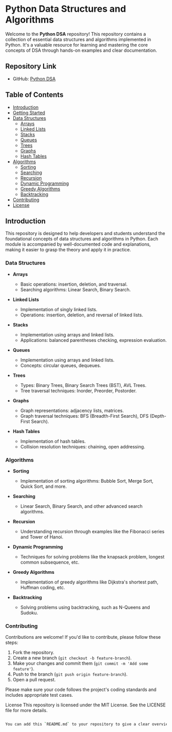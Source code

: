 # Python Data Structures and Algorithms

Welcome to the **Python DSA** repository! This repository contains a collection of essential data structures and algorithms implemented in Python. It's a valuable resource for learning and mastering the core concepts of DSA through hands-on examples and clear documentation.

## Repository Link
- GitHub: [Python DSA](https://github.com/Chetan2708/python_dsa)

## Table of Contents

- [Introduction](#introduction)
- [Getting Started](#getting-started)
- [Data Structures](#data-structures)
  - [Arrays](#arrays)
  - [Linked Lists](#linked-lists)
  - [Stacks](#stacks)
  - [Queues](#queues)
  - [Trees](#trees)
  - [Graphs](#graphs)
  - [Hash Tables](#hash-tables)
- [Algorithms](#algorithms)
  - [Sorting](#sorting)
  - [Searching](#searching)
  - [Recursion](#recursion)
  - [Dynamic Programming](#dynamic-programming)
  - [Greedy Algorithms](#greedy-algorithms)
  - [Backtracking](#backtracking)
- [Contributing](#contributing)
- [License](#license)

## Introduction

This repository is designed to help developers and students understand the foundational concepts of data structures and algorithms in Python. Each module is accompanied by well-documented code and explanations, making it easier to grasp the theory and apply it in practice.

### Data Structures

- **Arrays**
  - Basic operations: insertion, deletion, and traversal.
  - Searching algorithms: Linear Search, Binary Search.

- **Linked Lists**
  - Implementation of singly linked lists.
  - Operations: insertion, deletion, and reversal of linked lists.

- **Stacks**
  - Implementation using arrays and linked lists.
  - Applications: balanced parentheses checking, expression evaluation.

- **Queues**
  - Implementation using arrays and linked lists.
  - Concepts: circular queues, dequeues.

- **Trees**
  - Types: Binary Trees, Binary Search Trees (BST), AVL Trees.
  - Tree traversal techniques: Inorder, Preorder, Postorder.

- **Graphs**
  - Graph representations: adjacency lists, matrices.
  - Graph traversal techniques: BFS (Breadth-First Search), DFS (Depth-First Search).

- **Hash Tables**
  - Implementation of hash tables.
  - Collision resolution techniques: chaining, open addressing.

### Algorithms

- **Sorting**
  - Implementation of sorting algorithms: Bubble Sort, Merge Sort, Quick Sort, and more.

- **Searching**
  - Linear Search, Binary Search, and other advanced search algorithms.

- **Recursion**
  - Understanding recursion through examples like the Fibonacci series and Tower of Hanoi.

- **Dynamic Programming**
  - Techniques for solving problems like the knapsack problem, longest common subsequence, etc.

- **Greedy Algorithms**
  - Implementation of greedy algorithms like Dijkstra's shortest path, Huffman coding, etc.

- **Backtracking**
  - Solving problems using backtracking, such as N-Queens and Sudoku.

### Contributing

Contributions are welcome! If you'd like to contribute, please follow these steps:

1. Fork the repository.
2. Create a new branch (`git checkout -b feature-branch`).
3. Make your changes and commit them (`git commit -m 'Add some feature'`).
4. Push to the branch (`git push origin feature-branch`).
5. Open a pull request.

Please make sure your code follows the project's coding standards and includes appropriate test cases.

License
This repository is licensed under the MIT License. See the LICENSE file for more details.
```bash

You can add this `README.md` to your repository to give a clear overview and help others navigate through your Python DSA implementations.


